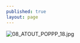 ```yaml
---
published: true
layout: page
---
```

![08_ATOUT_POPPP_18.jpg]({{site.baseurl}}/data/images/8/atouts/08_ATOUT_POPPP_18.jpg)